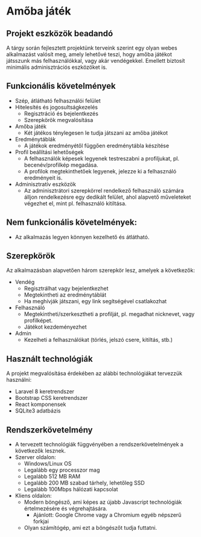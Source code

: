 # Amőba játék

## Projekt eszközök beadandó

A tárgy során fejlesztett projektünk terveink szerint egy olyan webes alkalmazást valósít meg, amely lehetővé teszi, hogy amőba játékot játsszunk más felhasználókkal, vagy akár vendégekkel. Emellett biztosít minimális adminisztrációs eszközöket is.

## Funkcionális követelmények
- Szép, átlátható felhasználói felület
- Hitelesítés és jogosultságkezelés
	- Regisztráció és bejelentkezés
	- Szerepkörök megvalósítása
- Amőba játék
	- Két játékos ténylegesen le tudja játszani az amőba játékot
- Eredménytáblák
	- A játékok eredményétől függően eredménytábla készítése
- Profil beállítási lehetőségek
	- A felhasználók képesek legyenek testreszabni a profiljukat, pl. becenév/profilkép megadása.
	- A profilok megtekinthetőek legyenek, jelezze ki a felhasználó eredményeit is.
- Adminisztratív eszközök
	- Az adminisztrátori szerepkörrel rendelkező felhasználó számára álljon rendelkezésre egy dedikált felület, ahol alapvető műveleteket végezhet el, mint pl. felhasználó kitiltása.

## Nem funkcionális követelmények:
- Az alkalmazás legyen könnyen kezelhető és átlátható.

## Szerepkörök
Az alkalmazásban alapvetően három szerepkör lesz, amelyek a következők:
- Vendég
	- Regisztrálhat vagy bejelentkezhet
	- Megtekintheti az eredménytáblát
	- Ha meghívják játszani, egy link segítségével csatlakozhat
- Felhasználó
	- Megtekintheti/szerkesztheti a profilját, pl. megadhat nicknevet, vagy profilképet.
	- Játékot kezdeményezhet
- Admin
	- Kezelheti a felhasználókat (törlés, jelszó csere, kitiltás, stb.)

## Használt technológiák
A projekt megvalósítása érdekében az alábbi technológiákat tervezzük használni:
- Laravel 8 keretrendszer
- Bootstrap CSS keretrendszer
- React komponensek
- SQLite3 adatbázis

## Rendszerkövetelmény
- A tervezett technológiák függvényében a rendszerkövetelmények a következők lesznek.
- Szerver oldalon:
	- Windows/Linux OS
	- Legalább egy processzor mag
	- Legalább 512 MB RAM
	- Legalább 200 MB szabad tárhely, lehetőleg SSD
	- Legalább 100Mbps hálózati kapcsolat
- Kliens oldalon:
	- Modern böngésző, ami képes az újabb Javascript technológiák értelmezésére és végrehajtására.
		- Ajánlott: Google Chrome vagy a Chromium egyéb népszerű forkjai
	- Olyan számítógép, ami ezt a böngészőt tudja futtatni.
